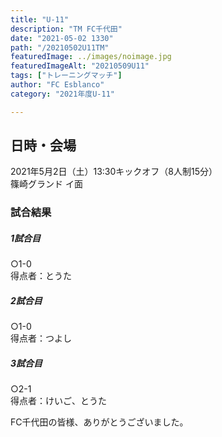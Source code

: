 ```yaml
---
title: "U-11"
description: "TM FC千代田"
date: "2021-05-02 1330"
path: "/20210502U11TM"
featuredImage: ../images/noimage.jpg
featuredImageAlt: "20210509U11"
tags: ["トレーニングマッチ"]
author: "FC Esblanco"
category: "2021年度U-11"

---
```



## 日時・会場

2021年5月2日（土）13:30キックオフ（8人制15分）  
篠崎グランド イ面  

### 試合結果

#####  1試合目  
○1-0  
得点者：とうた

##### 2試合目  
○1-0  
得点者：つよし

#####  3試合目  
○2-1  
得点者：けいご、とうた



FC千代田の皆様、ありがとうございました。
